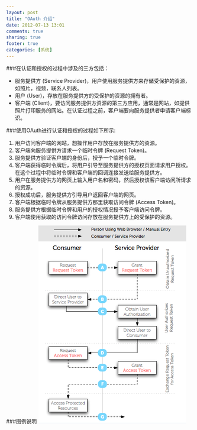 ```yaml
---
layout: post
title: "OAuth 介绍"
date: 2012-07-13 13:01
comments: true
sharing: true
footer: true
categories: [系统]
---
```



###在认证和授权的过程中涉及的三方包括：


+ 服务提供方 (Service Provider)，用户使用服务提供方来存储受保护的资源，如照片，视频，联系人列表。
+ 用户 (User)，存放在服务提供方的受保护的资源的拥有者。
+ 客户端 (Client)，要访问服务提供方资源的第三方应用，通常是网站，如提供照片打印服务的网站。在认证过程之前，客户端要向服务提供者申请客户端标识。

###使用OAuth进行认证和授权的过程如下所示:

1. 用户访问客户端的网站，想操作用户存放在服务提供方的资源。
1. 客户端向服务提供方请求一个临时令牌 (Request Token)。
1. 服务提供方验证客户端的身份后，授予一个临时令牌。
1. 客户端获得临时令牌后，将用户引导至服务提供方的授权页面请求用户授权。在这个过程中将临时令牌和客户端的回调连接发送给服务提供方。
1. 用户在服务提供方的网页上输入用户名和密码，然后授权该客户端访问所请求的资源。
1. 授权成功后，服务提供方引导用户返回客户端的网页。
1. 客户端根据临时令牌从服务提供方那里获取访问令牌 (Access Token)。
1. 服务提供方根据临时令牌和用户的授权情况授予客户端访问令牌。
1. 客户端使用获取的访问令牌访问存放在服务提供方上的受保护的资源。

###图例说明
![OAuth](/images/post/oauth_flow.png "OAuth 图例说明")





